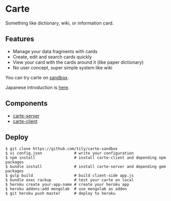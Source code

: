 # Carte

Something like dictionary, wiki, or information card.

## Features

* Manage your data fragments with cards
* Create, edit and search cards quickly
* View your card with the cards around it (like paper dictionary)
* No user concept, super simple system like wiki

You can try carte on [sandbox](http://carte-sandbox.herokuapp.com/#/).

Japanese introduction is [here](http://tily.tumblr.com/post/117678137942/carte).

## Components

* [carte-server](https://rubygems.org/gems/carte-server)
* [carte-client](https://www.npmjs.com/package/carte-client)

## Deploy

```
$ git clone https://github.com/tily/carte-sandbox
$ vi config.json              # write your configuration
$ npm install                 # install carte-client and depending npm packages
$ bundle install              # install carte-server and depending gem packages
$ gulp build                  # build client-side app.js
$ bundle exec rackup          # test your carte on local
$ heroku create your-app-name # create your heroku app
$ heroku addons:add mongolab  # use mongolab as addon
$ git heroku push master      # deploy to heroku
```
